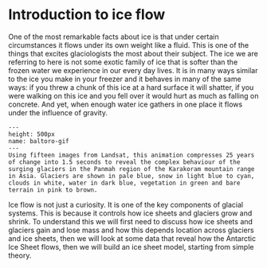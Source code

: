 # Introduction to ice flow
One of the most remarkable facts about ice is that under certain circumstances it flows under its own weight like a fluid. This is one of the things that excites glaciologists the most about their subject. The ice we are referring to here is not some exotic family of ice that is softer than the frozen water we experience in our every day lives. It is in many ways similar to the ice you make in your freezer and it behaves in many of the same ways: if you threw a chunk of this ice at a hard surface it will shatter, if you were walking on this ice and you fell over it would hurt as much as falling on concrete. And yet, when enough water ice gathers in one place it flows under the influence of gravity.


```{figure} https://www.esa.int/var/esa/storage/images/esa_multimedia/images/2015/11/panmah_and_choktoi_glaciers/15696280-1-eng-GB/Panmah_and_Choktoi_glaciers_pillars.gif
---
height: 500px
name: baltoro-gif
---
Using fifteen images from Landsat, this animation compresses 25 years of change into 1.5 seconds to reveal the complex behaviour of the surging glaciers in the Panmah region of the Karakoram mountain range in Asia. Glaciers are shown in pale blue, snow in light blue to cyan, clouds in white, water in dark blue, vegetation in green and bare terrain in pink to brown.

```

Ice flow is not just a curiosity. It is one of the key components of glacial systems. This is because it controls how ice sheets and glaciers grow and shrink. To understand this we will first need to discuss how ice sheets and glaciers gain and lose mass and how this depends location across glaciers and ice sheets, then we will look at some data that reveal how the Antarctic Ice Sheet flows, then we will build an ice sheet model, starting from simple theory. 
